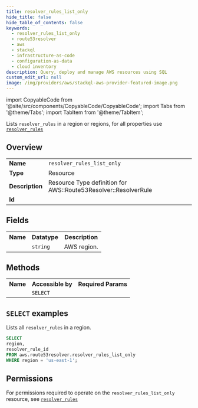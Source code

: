 ```yaml
---
title: resolver_rules_list_only
hide_title: false
hide_table_of_contents: false
keywords:
  - resolver_rules_list_only
  - route53resolver
  - aws
  - stackql
  - infrastructure-as-code
  - configuration-as-data
  - cloud inventory
description: Query, deploy and manage AWS resources using SQL
custom_edit_url: null
image: /img/providers/aws/stackql-aws-provider-featured-image.png
---
```


import CopyableCode from '@site/src/components/CopyableCode/CopyableCode';
import Tabs from '@theme/Tabs';
import TabItem from '@theme/TabItem';

Lists <code>resolver_rules</code> in a region or regions, for all properties use <a href="/providers/aws/serviceName/resolver_rules/"><code>resolver_rules</code></a>

## Overview
<table><tbody>
<tr><td><b>Name</b></td><td><code>resolver_rules_list_only</code></td></tr>
<tr><td><b>Type</b></td><td>Resource</td></tr>
<tr><td><b>Description</b></td><td>Resource Type definition for AWS::Route53Resolver::ResolverRule</td></tr>
<tr><td><b>Id</b></td><td><CopyableCode code="aws.route53resolver.resolver_rules_list_only" /></td></tr>
</tbody></table>

## Fields
<table><tbody><tr><th>Name</th><th>Datatype</th><th>Description</th></tr><tr><td><CopyableCode code="region" /></td><td><code>string</code></td><td>AWS region.</td></tr>
</tbody></table>

## Methods

<table><tbody>
  <tr>
    <th>Name</th>
    <th>Accessible by</th>
    <th>Required Params</th>
  </tr>
  <tr>
    <td><CopyableCode code="list_resources" /></td>
    <td><code>SELECT</code></td>
    <td><CopyableCode code="region" /></td>
  </tr>
</tbody></table>

## `SELECT` examples
Lists all <code>resolver_rules</code> in a region.
```sql
SELECT
region,
resolver_rule_id
FROM aws.route53resolver.resolver_rules_list_only
WHERE region = 'us-east-1';
```


## Permissions

For permissions required to operate on the <code>resolver_rules_list_only</code> resource, see <a href="/providers/aws/route53resolver/resolver_rules/#permissions"><code>resolver_rules</code></a>

